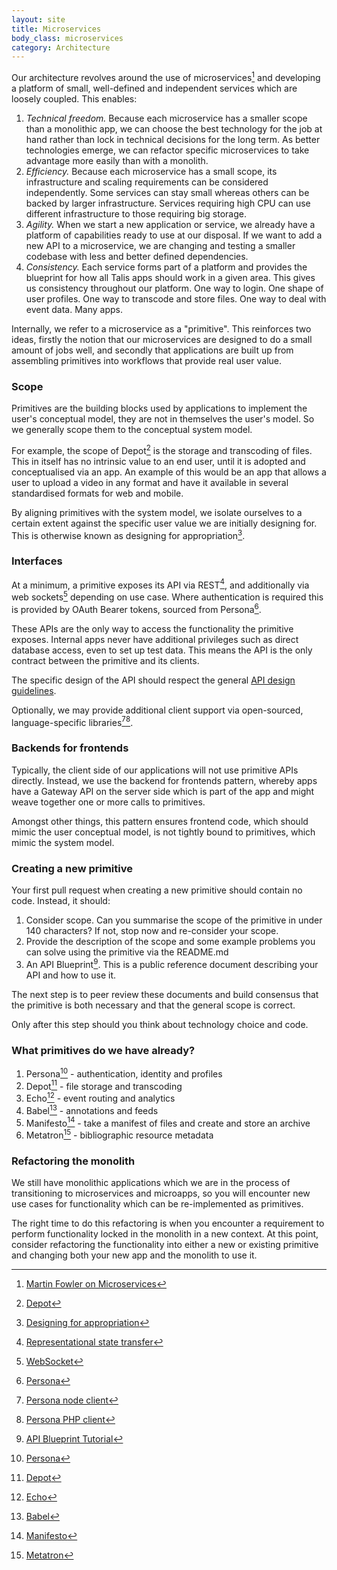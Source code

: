 ```yaml
---
layout: site
title: Microservices
body_class: microservices
category: Architecture
---
```



Our architecture revolves around the use of microservices[^1] and developing a platform of small, well-defined and
independent services which are loosely coupled. This enables:

1. *Technical freedom.* Because each microservice has a smaller scope than a monolithic app, we can choose the best
technology for the job at hand rather than lock in technical decisions for the long term. As better technologies emerge,
we can refactor specific microservices to take advantage more easily than with a monolith.
1. *Efficiency.* Because each microservice has a small scope, its infrastructure and scaling requirements can be
considered independently. Some services can stay small whereas others can be backed by larger infrastructure. Services
requiring high CPU can use different infrastructure to those requiring big storage.
1. *Agility.* When we start a new application or service, we already have a platform of capabilities ready to use at our
disposal. If we want to add a new API to a microservice, we are changing and testing a smaller codebase with less and
better defined dependencies.
1. *Consistency.* Each service forms part of a platform and provides the blueprint for how all Talis apps should work in a
given area. This gives us consistency throughout our platform. One way to login. One shape of user profiles. One way to
transcode and store files. One way to deal with event data. Many apps.

Internally, we refer to a microservice as a "primitive". This reinforces two ideas, firstly the notion that our
microservices are designed to do a small amount of jobs well, and secondly that applications are built up from
assembling primitives into workflows that provide real user value.


### Scope

Primitives are the building blocks used by applications to implement the user's conceptual model, they are not in
themselves the user's model. So we generally scope them to the conceptual system model.

For example, the scope of Depot[^6] is the storage and transcoding of files. This in itself has no intrinsic value to an
end user, until it is adopted and conceptualised via an app. An example of this would be an app that allows a user to
upload a video in any format and have it available in several standardised formats for web and mobile.

By aligning primitives with the system model, we isolate ourselves to a certain extent against the specific user value
we are initially designing for. This is otherwise known as designing for appropriation[^11].


### Interfaces

At a minimum, a primitive exposes its API via REST[^2], and additionally via web sockets[^3] depending on use case.
Where authentication is required this is provided by OAuth Bearer tokens, sourced from Persona[^5].

These APIs are the only way to access the functionality the primitive exposes. Internal apps never have additional
privileges such as direct database access, even to set up test data. This means the API is the only contract between the primitive and its clients.

The specific design of the API should respect the general [API design guidelines](apis.html).

Optionally, we may provide additional client support via open-sourced, language-specific libraries[^12][^13].


### Backends for frontends

Typically, the client side of our applications will not use primitive APIs directly. Instead, we use the backend for
frontends pattern, whereby apps have a Gateway API on the server side which is part of the app and might weave together
one or more calls to primitives.

Amongst other things, this pattern ensures frontend code, which should mimic the user conceptual model, is not tightly
bound to primitives, which mimic the system model.


### Creating a new primitive

Your first pull request when creating a new primitive should contain no code. Instead, it should:

1. Consider scope. Can you summarise the scope of the primitive in under 140 characters? If not, stop now and re-consider
your scope.
1. Provide the description of the scope and some example problems you can solve using the primitive via the README.md
1. An API Blueprint[^4]. This is a public reference document describing your API and how to use it.

The next step is to peer review these documents and build consensus that the primitive is both necessary and that the
general scope is correct.

Only after this step should you think about technology choice and code.


### What primitives do we have already?

1. Persona[^5] - authentication, identity and profiles
1. Depot[^6] - file storage and transcoding
1. Echo[^7] - event routing and analytics
1. Babel[^8] - annotations and feeds
1. Manifesto[^9] - take a manifest of files and create and store an archive
1. Metatron[^10] - bibliographic resource metadata


### Refactoring the monolith

We still have monolithic applications which we are in the process of transitioning to microservices and microapps, so
you will encounter new use cases for functionality which can be re-implemented as primitives.

The right time to do this refactoring is when you encounter a requirement to perform functionality locked in the
monolith in a new context. At this point, consider refactoring the functionality into either a new or existing primitive
and changing both your new app and the monolith to use it.




[^1]: [Martin Fowler on Microservices](http://martinfowler.com/articles/microservices.html)
[^2]: [Representational state transfer](http://en.wikipedia.org/wiki/Representational_state_transfer)
[^3]: [WebSocket](http://en.wikipedia.org/wiki/WebSocket)
[^4]: [API Blueprint Tutorial](http://docs.talisecho.apiary.io/)
[^5]: [Persona](http://docs.talispersona.apiary.io/)
[^6]: [Depot](http://docs.talisdepot.apiary.io/)
[^7]: [Echo](http://docs.talisecho.apiary.io/)
[^8]: [Babel](http://docs.talisbabel.apiary.io/)
[^9]: [Manifesto](http://docs.talismanifesto.apiary.io/)
[^10]: [Metatron](http://docs.talismetatron.apiary.io/)
[^11]: [Designing for appropriation](http://www.bcs.org/upload/pdf/ewic_hc07_sppaper7.pdf)
[^12]: [Persona node client](https://github.com/talis/persona-node-client)
[^13]: [Persona PHP client](https://github.com/talis/persona-php-client)